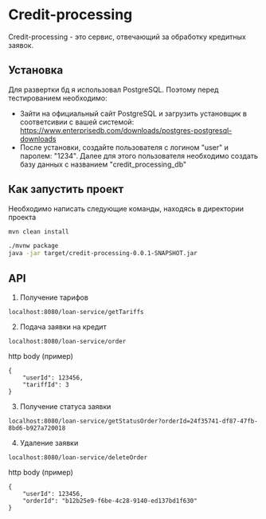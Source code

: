 # Credit-processing
 Credit-processing - это сервис, отвечающий за обработку кредитных заявок.

## Установка
Для развертки бд я использовал PostgreSQL. Поэтому перед тестированием необходимо:
- Зайти на официальный сайт PostgreSQL и загрузить установщик в соответсивии с вашей системой: https://www.enterprisedb.com/downloads/postgres-postgresql-downloads
- После установки, создайте пользователя с логином "user" и паролем: "1234". Далее для этого пользователя необходимо создать базу данных с названием "credit_processing_db"

## Как запустить проект

Необходимо написать следующие команды, находясь в директории проекта

```bash
mvn clean install

./mvnw package
java -jar target/credit-processing-0.0.1-SNAPSHOT.jar
```

## API
1. Получение тарифов
```
localhost:8080/loan-service/getTariffs
```
2. Подача заявки на кредит
```
localhost:8080/loan-service/order
```
http body (пример)
```
{
    "userId": 123456,
    "tariffId": 3
}
```
3. Получение статуса заявки
```
localhost:8080/loan-service/getStatusOrder?orderId=24f35741-df87-47fb-8bd6-b927a720018
```
4. Удаление заявки
```
localhost:8080/loan-service/deleteOrder
```
http body (пример)
```
{
    "userId": 123456,
    "orderId": "b12b25e9-f6be-4c28-9140-ed137bd1f630"
}
```
